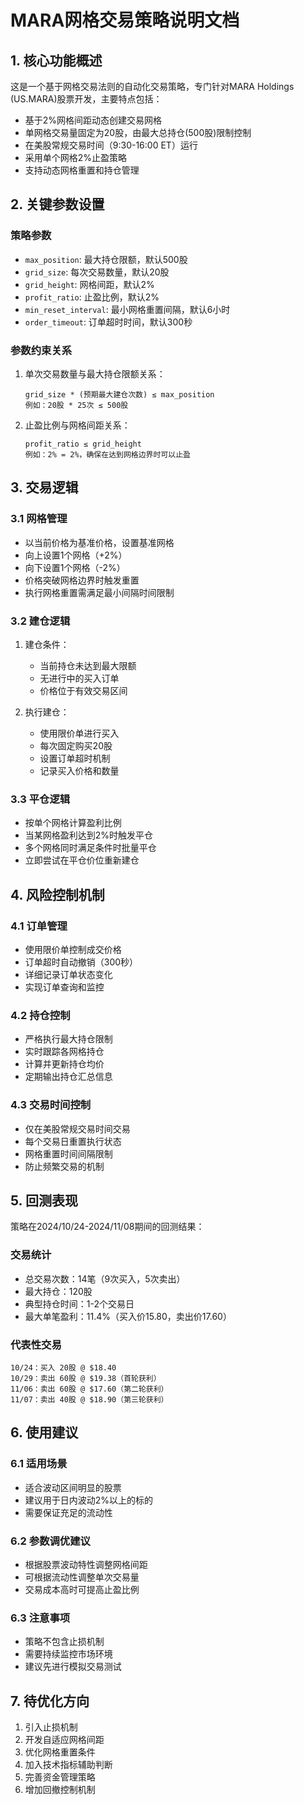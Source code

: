 # MARA网格交易策略说明文档

## 1. 核心功能概述

这是一个基于网格交易法则的自动化交易策略，专门针对MARA Holdings (US.MARA)股票开发，主要特点包括：
- 基于2%网格间距动态创建交易网格
- 单网格交易量固定为20股，由最大总持仓(500股)限制控制
- 在美股常规交易时间（9:30-16:00 ET）运行
- 采用单个网格2%止盈策略
- 支持动态网格重置和持仓管理

## 2. 关键参数设置

### 策略参数
- `max_position`: 最大持仓限额，默认500股
- `grid_size`: 每次交易数量，默认20股
- `grid_height`: 网格间距，默认2%
- `profit_ratio`: 止盈比例，默认2%
- `min_reset_interval`: 最小网格重置间隔，默认6小时
- `order_timeout`: 订单超时时间，默认300秒

### 参数约束关系
1. 单次交易数量与最大持仓限额关系：
   ```
   grid_size * (预期最大建仓次数) ≤ max_position
   例如：20股 * 25次 ≤ 500股
   ```

2. 止盈比例与网格间距关系：
   ```
   profit_ratio ≤ grid_height
   例如：2% = 2%，确保在达到网格边界时可以止盈
   ```

## 3. 交易逻辑

### 3.1 网格管理
- 以当前价格为基准价格，设置基准网格
- 向上设置1个网格（+2%）
- 向下设置1个网格（-2%）
- 价格突破网格边界时触发重置
- 执行网格重置需满足最小间隔时间限制

### 3.2 建仓逻辑
1. 建仓条件：
   - 当前持仓未达到最大限额
   - 无进行中的买入订单
   - 价格位于有效交易区间
   
2. 执行建仓：
   - 使用限价单进行买入
   - 每次固定购买20股
   - 设置订单超时机制
   - 记录买入价格和数量

### 3.3 平仓逻辑
- 按单个网格计算盈利比例
- 当某网格盈利达到2%时触发平仓
- 多个网格同时满足条件时批量平仓
- 立即尝试在平仓价位重新建仓

## 4. 风险控制机制

### 4.1 订单管理
- 使用限价单控制成交价格
- 订单超时自动撤销（300秒）
- 详细记录订单状态变化
- 实现订单查询和监控

### 4.2 持仓控制
- 严格执行最大持仓限制
- 实时跟踪各网格持仓
- 计算并更新持仓均价
- 定期输出持仓汇总信息

### 4.3 交易时间控制
- 仅在美股常规交易时间交易
- 每个交易日重置执行状态
- 网格重置时间间隔限制
- 防止频繁交易的机制

## 5. 回测表现

策略在2024/10/24-2024/11/08期间的回测结果：

### 交易统计
- 总交易次数：14笔（9次买入，5次卖出）
- 最大持仓：120股
- 典型持仓时间：1-2个交易日
- 最大单笔盈利：11.4%（买入价15.80，卖出价17.60）

### 代表性交易
```
10/24：买入 20股 @ $18.40
10/29：卖出 60股 @ $19.38（首轮获利）
11/06：卖出 60股 @ $17.60（第二轮获利）
11/07：卖出 40股 @ $18.90（第三轮获利）
```

## 6. 使用建议

### 6.1 适用场景
- 适合波动区间明显的股票
- 建议用于日内波动2%以上的标的
- 需要保证充足的流动性

### 6.2 参数调优建议
- 根据股票波动特性调整网格间距
- 可根据流动性调整单次交易量
- 交易成本高时可提高止盈比例

### 6.3 注意事项
- 策略不包含止损机制
- 需要持续监控市场环境
- 建议先进行模拟交易测试

## 7. 待优化方向

1. 引入止损机制
2. 开发自适应网格间距
3. 优化网格重置条件
4. 加入技术指标辅助判断
5. 完善资金管理策略
6. 增加回撤控制机制